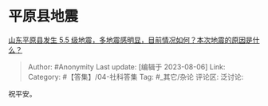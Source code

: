 # 平原县地震
[山东平原县发生 5.5 级地震，多地震感明显，目前情况如何？本次地震的原因是什么？](https://www.zhihu.com/question/615880829/answer/3152150470)

> Author: #Anonymity
> Last update: [编辑于 2023-08-06]
> Link:
> Category: #【答集】/04-社科答集
> Tag: #_其它/杂论
> 评论区:
> 泛讨论:

祝平安。
